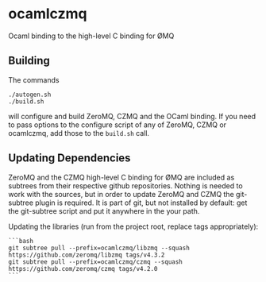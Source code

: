 # ocamlczmq

Ocaml binding to the high-level C binding for ØMQ

## Building

The commands

    ./autogen.sh
    ./build.sh

will configure and build ZeroMQ, CZMQ and the OCaml binding. If you need to pass options to the configure script of any of ZeroMQ, CZMQ or ocamlczmq, add those to the `build.sh` call.

## Updating Dependencies

ZeroMQ and the CZMQ high-level C binding for ØMQ are included as subtrees from their respective github repositories. Nothing is needed to work with the sources, but in order to update ZeroMQ and CZMQ the git-subtree plugin is required. It is part of git, but not installed by default: get the git-subtree script and put it anywhere in the your path.

Updating the libraries (run from the project root, replace tags appropriately):

    ```bash
    git subtree pull --prefix=ocamlczmq/libzmq --squash https://github.com/zeromq/libzmq tags/v4.3.2
    git subtree pull --prefix=ocamlczmq/czmq --squash https://github.com/zeromq/czmq tags/v4.2.0
    ```

